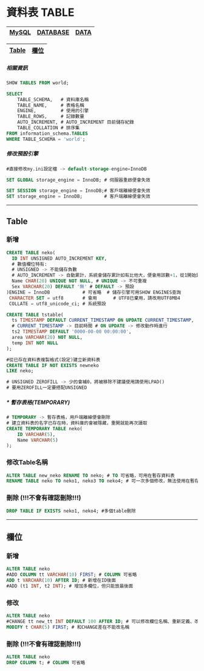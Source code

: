 # 資料表 TABLE 
|[MySQL](.)|[DATABASE](./DATABASE.md)|[DATA](./DATA.md)|
|-|-|-|

|[Table](#Table)|[欄位](#欄位)|
|-|-|

##### 相關資訊
```sql
SHOW TABLES FROM world;

SELECT
	TABLE_SCHEMA,	# 資料庫名稱
	TABLE_NAME,		# 表格名稱
	ENGINE,			# 使用的引擎
	TABLE_ROWS,		# 記錄數量
	AUTO_INCREMENT,	# AUTO_INCREMENT 目前儲存紀錄
	TABLE_COLLATION	# 排序集
FROM information_schema.TABLES
WHERE TABLE_SCHEMA = 'world';
```
##### 修改預設引擎
```sql
#直接修改my.ini設定檔 -> default-storage-engine=InnoDB

SET GLOBAL storage_engine = InnoDB; # 伺服器重啟便會失效

SET SESSION storage_engine = InnoDB;# 客戶端離線便會失效
SET storage_engine = InnoDB;        # 客戶端離線便會失效
```
---
## Table
### 新增
```sql
CREATE TABLE neko(
  ID INT UNSIGNED AUTO_INCREMENT KEY,
  # 數值欄位特有: 
  # UNSIGNED -> 不能儲存負數 
  # AUTO_INCREMENT -> 自動累計，系統會儲存累計如有比他大，便會用該數+1，從1開始累計
  Name CHAR(20) UNIQUE NOT NULL, # UNIQUE -> 不可重複
  Sex VARCHAR(20) DEFAULT '無' # DEFAULT -> 預設
)ENGINE = InnoDB 			# 可省略  # 儲存引擎可用SHOW ENGINES查詢
 CHARACTER SET = utf8		# 會用 	  # UTF8已棄用，請改用UTF8MB4
 COLLATE = utf8_unicode_ci;	# 系統預設

CREATE TABLE tstable(
  ts TIMESTAMP DEFAULT CURRENT_TIMESTAMP ON UPDATE CURRENT_TIMESTAMP,
  # CURRENT_TIMESTAMP -> 目前時間 # ON UPDATE -> 修改動作時進行
  ts2 TIMESTAMP DEFAULT '0000-00-00 00:00:00',
  area VARCHAR(20) NOT NULL,
  temp INT NOT NULL
);

#從已存在資料表複製格式(設定)建立新資料表
CREATE TABLE IF NOT EXISTS newneko
LIKE neko; 

# UNSIGNED ZEROFILL -> 少的會補0，將被移除不建議使用請使用LPAD()
# 要用ZEROFILL一定要搭配UNSIGNED
```
##### * 暫存表格(TEMPORARY)
```sql
# TEMPORARY -> 暫存表格，用戶端離線便會刪除
# 建立資料表的名字已存在時，資料庫的會被隱藏，重開就能再次讀取
CREATE TEMPORARY TABLE neko(
	ID VARCHAR(5),	
    Name VARCHAR(5)
);
```
### 修改Table名稱
```sql
ALTER TABLE new_neko RENAME TO neko; # TO 可省略，可用在暫存資料表
RENAME TABLE neko TO neko1, neko3 TO neko4; # 可一次多個修改，無法使用在暫存資料表
```
### 刪除 (!!!不會有確認刪除!!!)
```sql
DROP TABLE IF EXISTS neko1, neko4; #多個table刪除
```
---
## 欄位
### 新增
```sql
ALTER TABLE neko
#ADD COLUMN tt VARCHAR(10) FIRST; # COLUMN 可省略
ADD t VARCHAR(10) AFTER ID; # 新增在ID後面
#ADD (t1 INT, t2 INT); # 增加多欄位，但只能放最後面
```
### 修改
```sql
ALTER TABLE neko
#CHANGE tt new_tt INT DEFAULT 100 AFTER ID; # 可以修改欄位名稱、重新定義、改位置
MODIFY t CHAR(5) FIRST; # 和CHANGE差在不能改名稱
```
### 刪除 (!!!不會有確認刪除!!!)
```sql
ALTER TABLE neko
DROP COLUMN t; # COLUMN 可省略
```